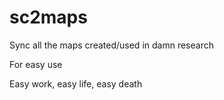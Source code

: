 # sc2maps
Sync all the maps created/used in damn research

For easy use

Easy work, easy life, easy death
